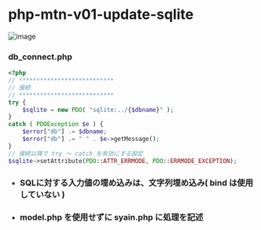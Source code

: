 # php-mtn-v01-update-sqlite

![image](https://user-images.githubusercontent.com/1501327/157995686-217429dc-4451-4272-a44e-783d590f7844.png)

### db_connect.php
```php 
<?php
// ***************************
// 接続
// ***************************
try {
    $sqlite = new PDO( "sqlite:../{$dbname}" );
}
catch ( PDOException $e ) {
    $error["db"] .= $dbname;
    $error["db"] .= " " . $e->getMessage();
}
// 接続以降で try ～ catch を有効にする設定
$sqlite->setAttribute(PDO::ATTR_ERRMODE, PDO::ERRMODE_EXCEPTION);
```

- ### SQLに対する入力値の埋め込みは、文字列埋め込み( bind は使用していない )
- ### model.php を使用せずに syain.php に処理を記述

